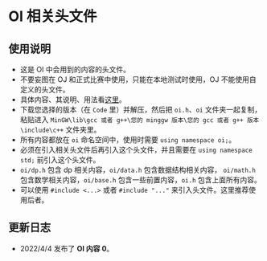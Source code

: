 # OI 相关头文件## 使用说明+ 这是 OI 中会用到的内容的头文件。+ 不要妄图在 OJ 和正式比赛中使用，只能在本地测试时使用，OJ 不能使用自定义的头文件。+ 具体内容、其说明、用法看[这里](https://www.luogu.com.cn/blogAdmin/article/edit/426900)。+ 下载您选择的版本（在 ```Code``` 里）并解压，然后把 ```oi.h```、```oi``` 文件夹一起复制，粘贴进入 ```MinGW\lib\gcc 或者 g++\您的 minggw 版本\您的 gcc 或者 g++ 版本\include\c++``` 文件夹里。+ 所有内容都放在 ```oi``` 命名空间中，使用时需要 ```using namespace oi;```。+ 必须在引入相关头文件后再引入这个头文件，并且需要在 ```using namespace std;``` 前引入这个头文件。+ ```oi/dp.h``` 包含 dp 相关内容，```oi/data.h``` 包含数据结构相关内容， ```oi/math.h``` 包含数学相关内容，```oi/base.h``` 包含一些前置内容，```oi.h``` 包含上面所有内容。+ 可以使用 ```#include <...>``` 或者 ```#include "..."``` 来引入头文件。这里推荐使用后者。## 更新日志+ 2022/4/4 发布了 **OI 内容 0**。